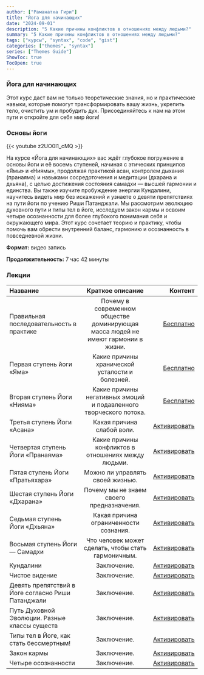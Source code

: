 ```yaml
---
author: ["Раманатха Гири"]
title: "Йога для начинающих"
date: "2024-09-01"
description: "5 Какие причины конфликтов в отношениях между людьми?"
summary: "5 Какие причины конфликтов в отношениях между людьми?"
tags: ["курсы", "syntax", "code", "gist"]
categories: ["themes", "syntax"]
series: ["Themes Guide"]
ShowToc: true
TocOpen: true
---
```


### Йога для начинающих

Этот курс даст вам не только теоретические знания, но и практические навыки, которые помогут трансформировать вашу жизнь, укрепить тело, очистить ум и пробудить дух. Присоединяйтесь к нам на этом пути и откройте для себя мир йоги! 

### Основы йоги

{{< youtube z2UO0l1_cMQ >}}

На курсе «Йога для начинающих» вас ждёт глубокое погружение в основы йоги и её восемь ступеней, начиная с этических принципов «Ямы» и «Ниямы», продолжая практикой асан, контролем дыхания (пранаяма) и навыками сосредоточения и медитации (дхарана и дхьяна), с целью достижения состояния самадхи — высшей гармонии и единства. Вы также изучите пробуждение энергии Кундалини, научитесь видеть мир без искажений и узнаете о девяти препятствиях на пути йоги по учению Риши Патанджали. Мы рассмотрим эволюцию духовного пути и типы тел в йоге, исследуем закон кармы и освоим четыре осознанности для более глубокого понимания себя и окружающего мира. Этот курс сочетает теорию и практику, чтобы помочь вам обрести внутренний баланс, гармонию и осознанность в повседневной жизни.


**Формат:** видео запись

**Продолжительность:** 7 час 42 минуты


### Лекции

| Название         | Краткое описание          | Контент                      |
| :--------------- | :--------------: | -------------------------: |
| Правильная последовательность в практике | Почему в современном обществе доминирующая масса людей не имеют гармонии в жизни. | [Бесплатно](https://www.youtube.com/embed/z2UO0l1_cMQ) |
| Первая ступень йоги «Яма» | Какие причины хранической усталости и болезней. | [Бесплатно](https://www.youtube.com/embed/V88rypVVqmY) |
| Вторая ступень Йоги «Нияма» | Какие причины негативных эмоций и подавленного творческого потока. | [Бесплатно](https://www.youtube.com/embed/f5vn84tNEGM) |
| Третья ступень Йоги «Асана» | Какая причина слабой воли. | [Активировать](https://prosvetlenie.pro/wpm/yoga/asana/) |
| Четвертая ступень Йоги «Пранаяма» | Какие причины конфликтов в отношениях между людьми. | [Активировать](https://prosvetlenie.pro/wpm/yoga/pranayama/) |
| Пятая ступень Йоги «Пратьяхара» | Можно ли управлять своей жизнью. | [Активировать](https://prosvetlenie.pro/wpm/yoga/pratyahara/) |
| Шестая ступень Йоги «Дхарана» | Почему мы не знаем своего предназначения. | [Активировать](https://prosvetlenie.pro/wpm/yoga/dharana/) |
| Седьмая ступень Йоги «Дхьяна» | Какая причина ограниченности сознания. | [Активировать](https://prosvetlenie.pro/wpm/yoga/dhyana/) |
| Восьмая ступень Йоги — Самадхи | Что человек может сделать, чтобы стать гармоничным. | [Активировать](https://prosvetlenie.pro/wpm/yoga/samadhi/) |
| Кундалини | Заключение. | [Активировать](https://prosvetlenie.pro/wpm/yoga/kundalini/) |
| Чистое видение | Заключение. | [Активировать](https://prosvetlenie.pro/wpm/yoga/chistoe-videnie/) |
| Девять препятствий в Йоге согласно Риши Патанджали | Заключение. | [Активировать](hhttps://prosvetlenie.pro/wpm/yoga/prepyatstviya/) |
| Путь Духовной Эволюции. Разные классы существ | Заключение. | [Активировать](https://prosvetlenie.pro/wpm/yoga/put-duhovnoy-yevolyucii/) |
| Типы тел в Йоге, как стать бессмертным! | Заключение. | [Активировать](https://prosvetlenie.pro/wpm/yoga/tipy-tel-v-yoge/) |
| Закон кармы | Заключение. | [Активировать](https://prosvetlenie.pro/wpm/yoga/zakon-karmy/) |
| Четыре осознанности | Заключение. | [Активировать](https://prosvetlenie.pro/wpm/yoga/chetyre-osoznannosti/) |
